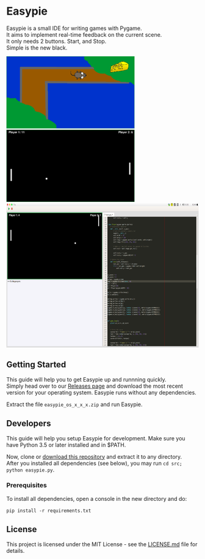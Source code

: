 # Easypie

Easypie is a small IDE for writing games with Pygame.  
It aims to implement real-time feedback on the current scene.  
It only needs 2 buttons. Start, and Stop.  
Simple is the new black.

<span><img src="https://github.com/FynnMazurkiewicz/easypie/blob/master/screenshots/MZK.png" width="336" height="189">
<img src="https://github.com/FynnMazurkiewicz/easypie/blob/master/screenshots/fullscreen_pong.png" width="336" height="189">
<img src="https://github.com/FynnMazurkiewicz/easypie/blob/master/screenshots/editor_overview.png" width="677" height="378">
</span>
## Getting Started

This guide will help you to get Easypie up and runnning quickly.  
Simply head over to our [Releases page](https://github.com/FynnMazurkiewicz/easypie/releases) and
download the most recent version for your operating system.
Easypie runs without any dependencies.

Extract the file `easypie_os_x_x_x.zip` and run Easypie.


## Developers

This guide will help you setup Easypie for development. Make sure you have Python 3.5 or later installed and
in $PATH.

Now, clone or [download this repository](https://github.com/FynnMazurkiewicz/easypie/archive/master.zip) and extract it
to any directory.  
After you installed all dependencies (see below), you may run `cd src; python easypie.py`.

### Prerequisites

To install all dependencies, open a console in the new directory and do:
```
pip install -r requirements.txt
```

## License

This project is licensed under the MIT License - see the [LICENSE.md](LICENSE.md) file for details.
